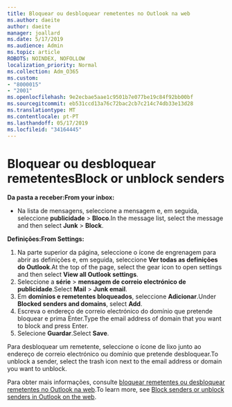 ```yaml
---
title: Bloquear ou desbloquear remetentes no Outlook na web
ms.author: daeite
author: daeite
manager: joallard
ms.date: 5/17/2019
ms.audience: Admin
ms.topic: article
ROBOTS: NOINDEX, NOFOLLOW
localization_priority: Normal
ms.collection: Adm_O365
ms.custom:
- "8000015"
- "2001"
ms.openlocfilehash: 9e2ecbae5aae1c9501b7e077be19c84f92bb00bf
ms.sourcegitcommit: eb531ccd13a76c72bac2cb7c214c74db33e13d28
ms.translationtype: MT
ms.contentlocale: pt-PT
ms.lasthandoff: 05/17/2019
ms.locfileid: "34164445"
---
```

# <a name="block-or-unblock-senders"></a><span data-ttu-id="4f4bf-102">Bloquear ou desbloquear remetentes</span><span class="sxs-lookup"><span data-stu-id="4f4bf-102">Block or unblock senders</span></span>

<span data-ttu-id="4f4bf-103">**Da pasta a receber:**</span><span class="sxs-lookup"><span data-stu-id="4f4bf-103">**From your inbox:**</span></span>

- <span data-ttu-id="4f4bf-104">Na lista de mensagens, seleccione a mensagem e, em seguida, seleccione **publicidade** > **Bloco**.</span><span class="sxs-lookup"><span data-stu-id="4f4bf-104">In the message list, select the message and then select **Junk** > **Block**.</span></span>

<span data-ttu-id="4f4bf-105">**Definições:**</span><span class="sxs-lookup"><span data-stu-id="4f4bf-105">**From Settings:**</span></span>

1. <span data-ttu-id="4f4bf-106">Na parte superior da página, seleccione o ícone de engrenagem para abrir as definições e, em seguida, seleccione **Ver todas as definições do Outlook**.</span><span class="sxs-lookup"><span data-stu-id="4f4bf-106">At the top of the page, select the gear icon to open settings and then select **View all Outlook settings**.</span></span>
2. <span data-ttu-id="4f4bf-107">Seleccione a **série** > **mensagem de correio electrónico de publicidade**.</span><span class="sxs-lookup"><span data-stu-id="4f4bf-107">Select **Mail** > **Junk email**.</span></span>
3. <span data-ttu-id="4f4bf-108">Em **domínios e remetentes bloqueados**, seleccione **Adicionar**.</span><span class="sxs-lookup"><span data-stu-id="4f4bf-108">Under **Blocked senders and domains**, select **Add**.</span></span>
4. <span data-ttu-id="4f4bf-109">Escreva o endereço de correio electrónico do domínio que pretende bloquear e prima Enter.</span><span class="sxs-lookup"><span data-stu-id="4f4bf-109">Type the email address of domain that you want to block and press Enter.</span></span>
5. <span data-ttu-id="4f4bf-110">Selecione **Guardar**.</span><span class="sxs-lookup"><span data-stu-id="4f4bf-110">Select **Save**.</span></span>

<span data-ttu-id="4f4bf-111">Para desbloquear um remetente, seleccione o ícone de lixo junto ao endereço de correio electrónico ou domínio que pretende desbloquear.</span><span class="sxs-lookup"><span data-stu-id="4f4bf-111">To unblock a sender, select the trash icon next to the email address or domain you want to unblock.</span></span>

<span data-ttu-id="4f4bf-112">Para obter mais informações, consulte [bloquear remetentes ou desbloquear remetentes no Outlook na web](https://support.office.com/article/9bf812d4-6995-4d19-901a-76d6e26939b0).</span><span class="sxs-lookup"><span data-stu-id="4f4bf-112">To learn more, see [Block senders or unblock senders in Outlook on the web](https://support.office.com/article/9bf812d4-6995-4d19-901a-76d6e26939b0).</span></span>